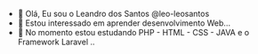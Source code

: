 - 👋 Olá, Eu sou o Leandro dos Santos @leo-leosantos
- 👀 Estou interessado em aprender desenvolvimento Web...
- 🌱 No momento estou estudando PHP - HTML - CSS - JAVA e o Framework Laravel ..
